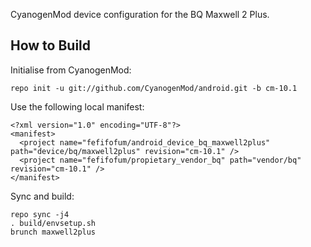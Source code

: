 CyanogenMod device configuration for the BQ Maxwell 2 Plus.

How to Build
---------------

Initialise from CyanogenMod:

    repo init -u git://github.com/CyanogenMod/android.git -b cm-10.1

Use the following local manifest:

    <?xml version="1.0" encoding="UTF-8"?>
    <manifest>
      <project name="fefifofum/android_device_bq_maxwell2plus" path="device/bq/maxwell2plus" revision="cm-10.1" />
      <project name="fefifofum/propietary_vendor_bq" path="vendor/bq" revision="cm-10.1" />
    </manifest>

Sync and build:

    repo sync -j4
    . build/envsetup.sh
    brunch maxwell2plus
